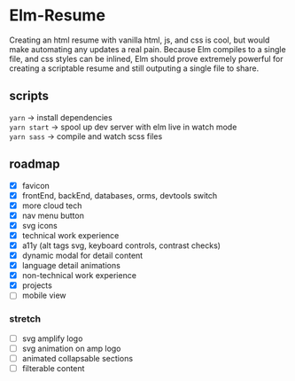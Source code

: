 # Elm-Resume

Creating an html resume with vanilla html, js, and css is cool, but would make automating any updates a real pain. Because Elm compiles to a single file, and css styles can be inlined, Elm should prove extremely powerful for creating a scriptable resume and still outputing a single file to share.

## scripts

`yarn` -> install dependencies <br>
`yarn start` -> spool up dev server with elm live in watch mode <br>
`yarn sass` -> compile and watch scss files <br>

## roadmap

- [x] favicon
- [x] frontEnd, backEnd, databases, orms, devtools switch
- [x] more cloud tech
- [x] nav menu button
- [x] svg icons
- [x] technical work experience
- [x] a11y (alt tags svg, keyboard controls, contrast checks)
- [x] dynamic modal for detail content
- [x] language detail animations
- [x] non-technical work experience
- [x] projects
- [ ] mobile view

### stretch

- [ ] svg amplify logo
- [ ] svg animation on amp logo
- [ ] animated collapsable sections
- [ ] filterable content
